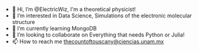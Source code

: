 - 👋 Hi, I’m @ElectricWiz, I'm a theoretical physicist!
- 👀 I’m interested in Data Science, Simulations of the electronic molecular structure
- 🌱 I’m currently learning MongoDB
- 💞️ I’m looking to collaborate on Everything that needs Python or Julia!
- 📫 How to reach me thecountoftouscany@ciencias.unam.mx

<!---
ElectricWiz/ElectricWiz is a ✨ special ✨ repository because its `README.md` (this file) appears on your GitHub profile.
You can click the Preview link to take a look at your changes.
--->
